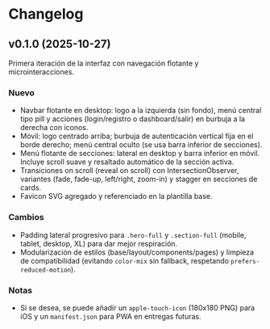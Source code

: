 # Changelog

## v0.1.0 (2025-10-27)

Primera iteración de la interfaz con navegación flotante y microinteracciones.

### Nuevo
- Navbar flotante en desktop: logo a la izquierda (sin fondo), menú central tipo pill y acciones (login/registro o dashboard/salir) en burbuja a la derecha con iconos.
- Móvil: logo centrado arriba; burbuja de autenticación vertical fija en el borde derecho; menú central oculto (se usa barra inferior de secciones).
- Menú flotante de secciones: lateral en desktop y barra inferior en móvil. Incluye scroll suave y resaltado automático de la sección activa.
- Transiciones on scroll (reveal on scroll) con IntersectionObserver, variantes (fade, fade-up, left/right, zoom-in) y stagger en secciones de cards.
- Favicon SVG agregado y referenciado en la plantilla base.

### Cambios
- Padding lateral progresivo para `.hero-full` y `.section-full` (mobile, tablet, desktop, XL) para dar mejor respiración.
- Modularización de estilos (base/layout/components/pages) y limpieza de compatibilidad (evitando `color-mix` sin fallback, respetando `prefers-reduced-motion`).

### Notas
- Si se desea, se puede añadir un `apple-touch-icon` (180x180 PNG) para iOS y un `manifest.json` para PWA en entregas futuras.
